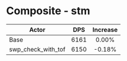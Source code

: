 # Composite - stm
| Actor | DPS | Increase |
|---|:---:|:---:|
|Base|6161|0.00%|
|swp_check_with_tof|6150|-0.18%|
